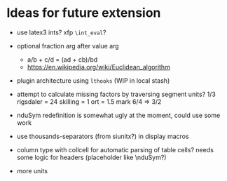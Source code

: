 Ideas for future extension
==========================

- use latex3 ints? xfp `\int_eval`?

- optional fraction arg after value arg
	- a/b + c/d = (ad + cb)/bd
	- https://en.wikipedia.org/wiki/Euclidean_algorithm

- plugin architecture using `lthooks` (WIP in local stash)

- attempt to calculate missing factors by traversing segment units?
	1/3 rigsdaler = 24 skilling = 1 ort = 1.5 mark
		6/4 => 3/2

- nduSym redefinition is somewhat ugly at the moment, could use some work

- use thousands-separators (from siunitx?) in display macros

- column type with collcell for automatic parsing of table cells?
	needs some logic for headers (placeholder like \nduSym?)

- more units
